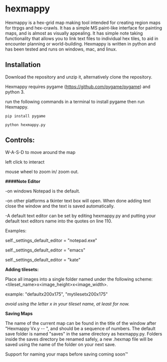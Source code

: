 # hexmappy
Hexmappy is a hex-grid map making tool intended for creating region maps for ttrpgs and hex-crawls. It has a simple MS paint-like interface for painting maps, and is almost as visually appealing.  It has simple note taking functionality that allows you to link text files to individual hex tiles, to aid in encounter planning or world-building. Hexmappy is written in python and has been tested and runs on windows, mac, and linux. 

## Installation

Download the repository and unzip it, alternatively clone the repository.

Hexmappy requires pygame (https://github.com/pygame/pygame) and python 3.

run the following commands in a terminal to install pygame then run Hexmappy.
```
pip install pygame
```
```
python hexmappy.py
```

## Controls:

W-A-S-D to move around the map

left click to interact

mouse wheel to zoom in/ zoom out.

**####Note Editor**

-on windows Notepad is the default.

-on other platforms a tkinter text box will open. When done adding text close the window and the text is saved automatically.

-A default text editor can be set by editing hexmappy.py and putting your default text editors name into the quotes on line 110.

Examples:

self._settings_default_editor = "notepad.exe"

self._settings_default_editor = "emacs"

self._settings_default_editor = "kate"


**Adding tilesets:** 

Place all images into a single folder named under the following scheme: <tileset_name>x<image_height>x<image_width>.

example: "defaultx200x175", "mytilesetx200x175"

*avoid using the letter x in your tileset name, at least for now.*

**Saving Maps**

The name of the current map can be found in the title of the window after "Hexmappy Vx.y -- ", and should be a sequence of numbers. The default save folder is named "saves" in the same directory as hexmappy.py. Folders inside the saves directory be renamed safely, a new .hexmap file will be saved using the name of the folder on your next save.

Support for naming your maps before saving coming soon™

